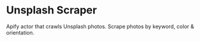 # Unsplash Scraper
Apify actor that crawls Unsplash photos. Scrape photos by keyword, color & orientation.
